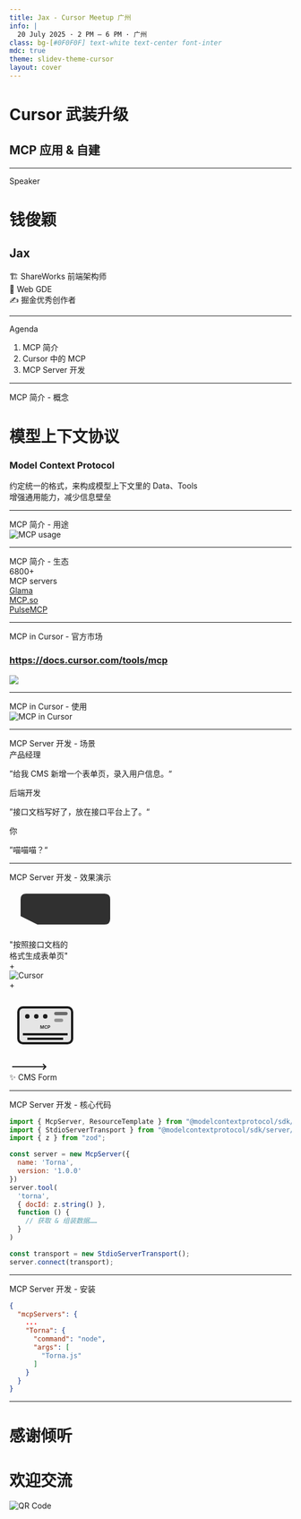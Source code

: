 ```yaml
---
title: Jax - Cursor Meetup 广州
info: |
  20 July 2025 · 2 PM – 6 PM · 广州
class: bg-[#0F0F0F] text-white text-center font-inter
mdc: true
theme: slidev-theme-cursor
layout: cover
---
```


<GlowBackground>
  <div class="flex flex-col items-center justify-center h-full">
    <h1 class="tracking-tight text-white">Cursor 武装升级</h1>
    <h2 class="tracking-tight text-white">MCP 应用 & 自建</h2>
  </div>
</GlowBackground>

---

<div class="overline text-[14px] font-medium tracking-wider uppercase text-white/80 mb-2">Speaker</div>
<div class="flex flex-col items-center justify-center mt-16 space-y-8">
  <div class="relative">
    <div class="absolute -inset-4 bg-gradient-to-r from-[#40e0d0]/20 to-[#40e0d0]/10 rounded-2xl blur-xl"></div>
    <div class="relative bg-[#171717] border border-[#252525] rounded-2xl p-8 backdrop-blur-sm">
      <div class="text-center space-y-4">
        <div class="space-y-2">
          <h1 class="text-5xl font-bold text-white tracking-tight">钱俊颖</h1>
          <h2 class="text-2xl font-medium text-[#40e0d0]">Jax</h2>
        </div>
        <div class="h-px bg-gradient-to-r from-transparent via-[#40e0d0]/30 to-transparent w-24 mx-auto"></div>
        <div class="space-y-3 text-white/80">
          <div class="flex items-center justify-center space-x-3">
            <span class="text-xl">🏗️</span>
            <span class="text-lg">ShareWorks 前端架构师</span>
          </div>
          <div class="flex items-center justify-center space-x-3">
            <span class="text-xl">🏅</span>
            <span class="text-lg">Web GDE</span>
          </div>
          <div class="flex items-center justify-center space-x-3">
            <span class="text-xl">✍️</span>
            <span class="text-lg">掘金优秀创作者</span>
          </div>
        </div>
      </div>
    </div>
  </div>
</div>

---

<div class="overline text-[14px] font-medium tracking-wider uppercase text-white/80 mb-2">Agenda</div>
<div class="card bg-[#171717] border border-[#252525] rounded-[4px] p-6 max-w-xl mx-auto mt-10">
  <ol class="text-left text-white/80 list-decimal list-inside">
    <li>MCP 简介</li>
    <li>Cursor 中的 MCP</li>
    <li>MCP Server 开发</li>
  </ol>
</div>

---

<div class="overline text-[14px] font-medium tracking-wider uppercase text-white/80 mb-2">MCP 简介 - 概念</div>
<h1 class="flex items-center justify-center font-semibold text-white/80 mt-35">模型<span class="text-[#40e0d0]">上下文</span>协议</h1>
<h3 class="flex items-center justify-center font-semibold text-white/80 mt-2 mb-5">Model Context Protocol</h3>
<div class="flex items-center justify-center font-semibold text-white/50 mt-2">约定统一的格式，来构成模型上下文里的 Data、Tools</div>
<div class="flex items-center justify-center font-semibold text-white/50 mt-2">增强通用能力，减少信息壁垒</div>

---

<div class="overline text-[14px] font-medium tracking-wider uppercase text-white/80 mb-2">MCP 简介 - 用途</div>
<img src="./assets/architecture.jpeg" alt="MCP usage" class="w-[70%] mx-auto mt-10 rounded-[4px] shadow-[0_20px_40px_rgba(0,0,0,0.5)]" />

---

<div class="overline text-[14px] font-medium tracking-wider uppercase text-white/80 mb-2">MCP 简介 - 生态</div>
  <div class="flex flex-col items-center justify-center mt-15 mb-10">
    <div class="text-[72px] font-semibold bg-gradient-to-r from-[#40e0d0] to-white bg-clip-text text-transparent">6800+</div>
    <div class="text-[24px] font-semibold text-white/50">MCP servers</div>
  </div>
  <div class="flex items-center justify-center">
    <div class="card bg-[#171717] border border-[#252525] rounded-l-[4px] p-6 max-w-xl">
      <a href="https://glama.ai/mcp" target="_blank" class="underline">Glama</a>
    </div>
    <div class="card bg-[#171717] border border-[#252525] p-6 max-w-xl">
      <a href="https://mcp.so/" target="_blank" class="underline">MCP.so</a>
    </div>
    <div class="card bg-[#171717] border border-[#252525] rounded-r-[4px] p-6 max-w-xl">
      <a href="https://www.pulsemcp.com/" target="_blank" class="underline">PulseMCP</a>
    </div>
  </div>

---

<div class="overline text-[14px] font-medium tracking-wider uppercase text-white/80 mb-2">MCP in Cursor - 官方市场</div>
<h3 class="flex flex-col items-center justify-center font-semibold text-white/80"><a href="https://docs.cursor.com/tools/mcp" target="_blank" class="underline my-10">https://docs.cursor.com/tools/mcp</a></h3>
<img src="./assets/tools.jpeg"class="w-[70%] mx-auto rounded-[4px] shadow-[0_20px_40px_rgba(0,0,0,0.8)]" />

---

<div class="overline text-[14px] font-medium tracking-wider uppercase text-white/80 mb-2">MCP in Cursor - 使用</div>
  <img src="./assets/mcp-in-cursor.jpeg" alt="MCP in Cursor" class="w-[70%] mx-auto mt-10 rounded-[4px] shadow-[0_20px_40px_rgba(0,0,0,0.5)]" />

---

<div class="overline text-[14px] font-medium tracking-wider uppercase text-white/80 mb-2">MCP Server 开发 - 场景</div>
<div class="card bg-[#171717] border border-[#252525] rounded-[4px] p-6 max-w-xl mx-auto mt-10 flex flex-col space-y-4">
  <div class="self-start max-w-[75%] bg-[#252525]/50 rounded-lg p-3">
    <div class="text-xs text-white/60 mb-1">产品经理</div>
    <p class="text-white/80">”给我 CMS 新增一个表单页，录入用户信息。“</p>
  </div>
  <div class="self-start max-w-[75%] bg-[#252525]/50 rounded-lg p-3">
    <div class="text-xs text-white/60 mb-1">后端开发</div>
    <p class="text-white/80">”接口文档写好了，放在接口平台上了。“</p>
  </div>
  <div class="self-end max-w-[75%] bg-[#40e0d0]/20 rounded-lg p-3">
    <div class="text-xs text-white/60 mb-1 text-right">你</div>
    <p class="text-white/80 text-right">”喵喵喵？“</p>
  </div>
</div>

---

<div class="overline text-[14px] font-medium tracking-wider uppercase text-white/80 mb-2">MCP Server 开发 - 效果演示</div>
<div class="max-w-6xl mx-auto mt-10">
  <div class="flex items-center justify-center">
    <div class="flex flex-col items-center space-y-2">
      <div class="flex items-center space-x-4">
        <div class="relative">
          <svg width="200" height="100" viewBox="0 0 200 100" class="text-white/80">
            <path d="M20 30 Q20 20 30 20 L170 20 Q180 20 180 30 L180 65 Q180 75 170 75 L50 75 L20 60 Z" fill="currentColor" opacity="0.9"/>
          </svg>
          <div class="absolute inset-0 flex items-center justify-center text-sm text-black font-medium leading-tight px-8">
            "按照接口文档的<br/>格式生成表单页"
          </div>
        </div>
      </div>
      <div class="text-5xl text-[#40e0d0] animate-pulse">+</div>
      <div class="flex items-center space-x-4">
        <img src="./assets/cursor-horizontal-dark-bg-app-icon-full-color@4x.png" alt="Cursor" class="w-48 object-contain" />
      </div>
      <div class="text-5xl text-[#40e0d0] animate-pulse">+</div>
        <div class="flex items-center space-x-4">
          <svg width="128" height="128" viewBox="0 0 64 64" class="text-[#40e0d0]">
            <rect x="8" y="16" width="48" height="32" rx="4" fill="none" stroke="currentColor" stroke-width="2"/>
            <rect x="8" y="16" width="48" height="32" rx="4" fill="currentColor" fill-opacity="0.1"/>
            <circle cx="16" cy="24" r="2" fill="currentColor"/>
            <circle cx="24" cy="24" r="2" fill="currentColor"/>
            <circle cx="32" cy="24" r="2" fill="currentColor"/>
            <path d="M12 40 L52 40" stroke="currentColor" stroke-width="2"/>
            <path d="M16 44 L48 44" stroke="currentColor" stroke-width="2"/>
            <text x="32" y="35" text-anchor="middle" fill="currentColor" font-size="4" font-weight="600">MCP</text>
            <rect x="40" y="20" width="12" height="3" rx="1.5" fill="currentColor" fill-opacity="0.6"/>
            <rect x="40" y="26" width="8" height="3" rx="1.5" fill="currentColor" fill-opacity="0.4"/>
          </svg>
        </div>
    </div>
    <div class="flex flex-col items-center mx-12">
      <div class="relative">
        <svg width="80" height="20" viewBox="0 0 80 20" class="text-[#40e0d0]">
          <path d="M5 10 L65 10 M60 5 L65 10 L60 15" stroke="currentColor" stroke-width="2" fill="none"/>
        </svg>
      </div>
    </div>
    <div class="flex flex-col items-center space-y-4">
              <div class="relative">
          <div class="w-32 h-40 rounded-lg bg-gradient-to-br from-[#40e0d0]/20 to-[#40e0d0]/10 border border-[#40e0d0]/30 p-5 shadow-lg shadow-[#40e0d0]/20">
          <div class="space-y-2">
            <div class="h-2 bg-[#40e0d0]/40 rounded w-full"></div>
            <div class="h-1 bg-white/30 rounded w-3/4"></div>
            <div class="h-1 bg-white/30 rounded w-1/2"></div>
            <div class="h-2 bg-[#40e0d0]/40 rounded w-full"></div>
            <div class="h-1 bg-white/30 rounded w-2/3"></div>
            <div class="h-2 bg-[#40e0d0]/40 rounded w-full"></div>
            <div class="h-1 bg-white/30 rounded w-4/5"></div>
            <div class="h-3 bg-[#40e0d0]/60 rounded w-1/2 mt-3"></div>
          </div>
        </div>
        <div class="absolute -inset-1 bg-gradient-to-r from-[#40e0d0]/20 to-[#40e0d0]/10 rounded-lg blur-md -z-10 animate-pulse"></div>
      </div>
      <div class="text-white/60 text-sm">✨ CMS Form</div>
    </div>
  </div>
</div>

---

<div class="overline text-[14px] font-medium tracking-wider uppercase text-white/80 mb-2">MCP Server 开发 - 核心代码</div>
<div class="mt-10">

  ```js
  import { McpServer, ResourceTemplate } from "@modelcontextprotocol/sdk/server/mcp.js";
  import { StdioServerTransport } from "@modelcontextprotocol/sdk/server/stdio.js";
  import { z } from "zod";

  const server = new McpServer({
    name: 'Torna',
    version: '1.0.0'
  })
  server.tool(
    'torna',
    { docId: z.string() },
    function () {
      // 获取 & 组装数据……
    }
  )

  const transport = new StdioServerTransport();
  server.connect(transport);
  ```

</div>

---

<div class="overline text-[14px] font-medium tracking-wider uppercase text-white/80 mb-2">MCP Server 开发 - 安装</div>
<div class="mt-10">

  ```json
  {
    "mcpServers": {
      ...
      "Torna": {
        "command": "node",
        "args": [
          "Torna.js"
        ]
      }
    }
  }
  ```

</div>

---

<GlowBackground>
  <div class="flex items-center justify-center h-full">
    <div class="mr-10">
      <h1 class="text-6xl md:text-8xl font-extrabold tracking-tight text-white mb-14">感谢倾听</h1>
      <h1 class="text-6xl md:text-8xl font-extrabold tracking-tight text-white">欢迎交流</h1>
    </div>
    <img src="./assets/wechat.png" alt="QR Code" class="w-32 mx-auto rounded-[4px] shadow-[0_20px_40px_rgba(0,0,0,0.5)]" />
  </div>

</GlowBackground>
